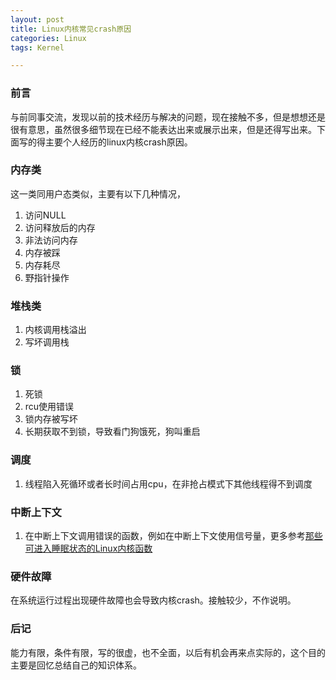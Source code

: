 ```yaml
---
layout: post
title: Linux内核常见crash原因
categories: Linux
tags: Kernel

---
```



### 前言

与前同事交流，发现以前的技术经历与解决的问题，现在接触不多，但是想想还是很有意思，虽然很多细节现在已经不能表达出来或展示出来，但是还得写出来。下面写的得主要个人经历的linux内核crash原因。


### 内存类 
这一类同用户态类似，主要有以下几种情况，
1. 访问NULL
2. 访问释放后的内存
3. 非法访问内存
4. 内存被踩
5. 内存耗尽
6. 野指针操作

### 堆栈类
1. 内核调用栈溢出  
2. 写坏调用栈


### 锁
1. 死锁 
2. rcu使用错误
3. 锁内存被写坏 
4. 长期获取不到锁，导致看门狗饿死，狗叫重启 

### 调度 
1. 线程陷入死循环或者长时间占用cpu，在非抢占模式下其他线程得不到调度 

### 中断上下文 
1. 在中断上下文调用错误的函数，例如在中断上下文使用信号量，更多参考[那些可进入睡眠状态的Linux内核函数](http://myself659.github.io/linux-may-sleep-function/) 


### 硬件故障
在系统运行过程出现硬件故障也会导致内核crash。接触较少，不作说明。 


### 后记
能力有限，条件有限，写的很虚，也不全面，以后有机会再来点实际的，这个目的主要是回忆总结自己的知识体系。

